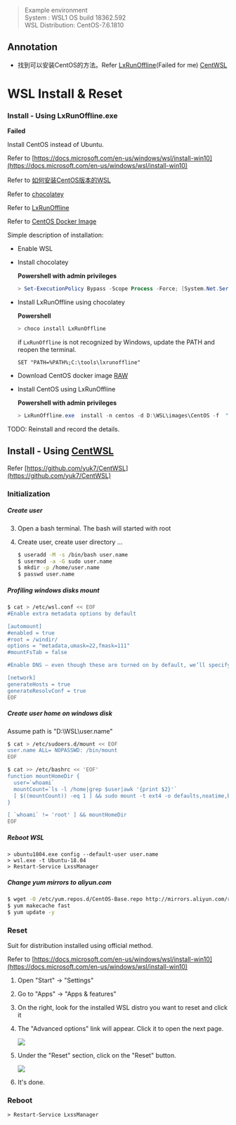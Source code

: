 > Example environment  
> System : WSL1 OS build 18362.592  
> WSL Distribution: CentOS-7.6.1810

## Annotation

* 找到可以安装CentOS的方法。Refer [LxRunOffline](https://github.com/DDoSolitary/LxRunOffline)(Failed for me)   [CentWSL](https://github.com/yuk7/CentWSL)



# WSL Install & Reset

### Install - Using LxRunOffline.exe

**Failed**

Install CentOS instead of Ubuntu.

Refer to [https://docs.microsoft.com/en-us/windows/wsl/install-win10](https://docs.microsoft.com/en-us/windows/wsl/install-win10)

Refer to [如何安装CentOS版本的WSL](https://www.jianshu.com/p/ca22e0e08d0f)

Refer to [chocolatey](https://chocolatey.org/install)

Refer to [LxRunOffline](https://github.com/DDoSolitary/LxRunOffline)

Refer to [CentOS Docker Image](https://github.com/CentOS/sig-cloud-instance-images)



Simple description of installation:

* Enable WSL

* Install chocolatey

  **Powershell  with admin privileges**

  ```powershell
  > Set-ExecutionPolicy Bypass -Scope Process -Force; [System.Net.ServicePointManager]::SecurityProtocol = [System.Net.ServicePointManager]::SecurityProtocol -bor 3072; iex ((New-Object System.Net.WebClient).DownloadString('https://chocolatey.org/install.ps1'))
  ```

  

* Install LxRunOffline using chocolatey

  **Powershell**

  ```powershell
  > choco install LxRunOffline
  ```

  if `LxRunOffline` is not recognized by Windows, update the PATH and reopen the terminal.

  ```
  SET "PATH=%PATH%;C:\tools\lxrunoffline"
  ```

  

* Download CentOS docker image [RAW](https://raw.githubusercontent.com/CentOS/sig-cloud-instance-images/CentOS-7-x86_64/docker/centos-7-x86_64-docker.tar.xz)

* Install CentOS using LxRunOffline

  **Powershell  with admin privileges**

  ```powershell
  > LxRunOffline.exe  install -n centos -d D:\WSL\images\CentOS -f  "C:\Users\XXX\Downloads\centos-7-x86_64-docker.tar.xz"
  ```



TODO: Reinstall and record the details.



## Install - Using [CentWSL](https://github.com/yuk7/CentWSL)

Refer [https://github.com/yuk7/CentWSL](https://github.com/yuk7/CentWSL)



### Initialization

##### Create user

3. Open a bash terminal. The bash will started with root

4. Create user, create user directory ...

   ```bash
   $ useradd -M -s /bin/bash user.name
   $ usermod -a -G sudo user.name
   $ mkdir -p /home/user.name
   $ passwd user.name
   ```

##### Profiling windows disks mount

```bash
$ cat > /etc/wsl.conf << EOF
#Enable extra metadata options by default

[automount]
#enabled = true
#root = /windir/
options = "metadata,umask=22,fmask=111"
#mountFsTab = false

#Enable DNS – even though these are turned on by default, we’ll specify here just to be explicit.

[network]
generateHosts = true
generateResolvConf = true
EOF
```



##### Create user home on windows disk

Assume path is "D:\WSL\user.name"

```bash
$ cat > /etc/sudoers.d/mount << EOF
user.name ALL= NOPASSWD: /bin/mount
EOF

$ cat >> /etc/bashrc << 'EOF'
function mountHomeDir {
  user=`whoami`
  mountCount=`ls -l /home|grep $user|awk '{print $2}'`
  [ $((mountCount)) -eq 1 ] && sudo mount -t ext4 -o defaults,noatime,bind /mnt/d/WSL/$user /home/$user
}

[ `whoami` != 'root' ] && mountHomeDir
EOF
```

##### Reboot WSL

```basic
> ubuntu1804.exe config --default-user user.name
> wsl.exe -t Ubuntu-18.04
> Restart-Service LxssManager
```

##### Change yum mirrors to aliyun.com

```bash
$ wget -O /etc/yum.repos.d/CentOS-Base.repo http://mirrors.aliyun.com/repo/Centos-7.repo
$ yum makecache fast
$ yum update -y
```



### Reset

Suit for distribution installed using official method.

Refer to [https://docs.microsoft.com/en-us/windows/wsl/install-win10](https://docs.microsoft.com/en-us/windows/wsl/install-win10)

1. Open "Start" -> "Settings"

2. Go to "Apps" -> "Apps & features"

3. On the right, look for the installed WSL distro you want to reset and click it

4. The "Advanced options" link will appear. Click it to open the next page.

   ![](D:\workspace\wiki.mhonyi.com\images\Ubuntu-WSL-in-Apps-and-Features.png)

5. Under the "Reset" section, click on the "Reset" button.

   ![](D:\workspace\wiki.mhonyi.com\images\Windows-10-Reset-WSL-Distro.png)

6. It's done.



### Reboot

```basic
> Restart-Service LxssManager
```
